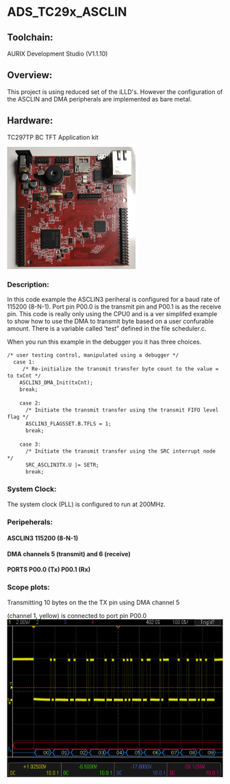 # ADS_TC29x_ASCLIN
## Toolchain: 
AURIX Development Studio (V1.1.10)
## Overview:
This project is using reduced set of the iLLD's. 
However the configuration of the ASCLIN and DMA peripherals are implemented as bare metal. 
## Hardware: 
TC297TP BC TFT Application kit

<img src="images/tc297_appkit.png" width="300" >

### Description:
In this code example the ASCLIN3 periheral is configured for a baud rate of 115200 (8-N-1). Port pin P00.0 is the transmit pin and P00.1 is as the receive pin. This code is really only using the CPU0 and is a ver simplifed example to show how to use the DMA to transmit byte based on a user confurable amount. There is a variable called 'test" defined in the file scheduler.c. 

When you run this example in the debugger you it has three choices. 

	/* user testing control, manipulated using a debugger */
	  case 1:
         /* Re-initialize the transmit transfer byte count to the value = to txCnt */
	    ASCLIN3_DMA_Init(txCnt);
	    break;

        case 2:
          /* Initiate the transmit transfer using the transmit FIFO level flag */
          ASCLIN3_FLAGSSET.B.TFLS = 1;
          break;

        case 3:
          /* Initiate the transmit transfer using the SRC interrupt node */
          SRC_ASCLIN3TX.U |= SETR;
          break;

### System Clock:
The system clock (PLL) is configured to run at 200MHz.
### Peripeherals:
#### ASCLIN3 115200 (8-N-1)
#### DMA channels 5 (transmit) and 6 (receive)
#### PORTS P00.0 (Tx) P00.1 (Rx)
### Scope plots:

Transmitting 10 bytes on the the TX pin using DMA channel 5

(channel 1, yellow) is connected to port pin P00.0 
<img src="images/scope_plot_asclin_dma_tx_channel.png" width="600" >
